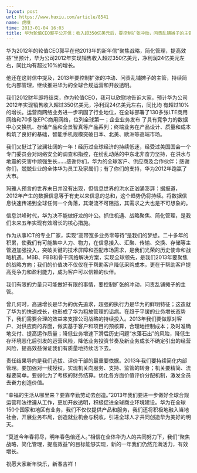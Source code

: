 ```yaml
---
layout: post
url: https://www.huxiu.com/article/8541
name: 虎嗅
time: 2013-01-04 16:03
title: 华为轮值CEO郭平公开信：收入超350亿美元后，要控制扩张冲动，问责乱铺摊子的主管
---
```

华为2012年的轮值CEO郭平在他2013年的新年信“聚焦战略，简化管理，提高效益”里预计，华为公司2012年实现销售收入超过350亿美元，净利润24亿美元左右，同比均有超过10%的增长。

他还在这封信中提及，2013年要控制扩张的冲动、问责乱铺摊子的主管，持续简化内部管理，继续推进华为的全球合规运营和开放透明。

我们2012财年即将结束，作为轮值CEO，我可以欣慰地告诉大家，预计华为公司2012年实现销售收入超过350亿美元，净利润24亿美元左右，同比均 有超过10%的增长。运营商网络业务进一步巩固了行业地位，在全球部署了130多张LTE商用网络和70多张EPC商用网络，位列全球第一；企业业务发布 了具有竞争力的数据中心交换机、存储产品和全景智真等产品系列；终端业务在产品设计、质量和成本构筑了良好的基础，智能手机规模突破日本、北美、欧洲等高端市场。

我们又挺过了波澜壮阔的一年！经历过全球经济的持续低迷，经受过美国国会一个专门委员会对网络安全的调查和指控，在纷乱动荡的中东北非奋力坚持，在洪水与地震的灾害中顽强生长……感谢你们，华为的全球客户、供应商及合作伙伴；感谢你们，兢兢业业的全体华为员工及家属们；有了你们的支持，华为2012年跑赢了大市。

玛雅人预言的世界末日并没有出现，但信息世界的洪水正汹涌澎湃：据报道，2012年产生的数据信息等于有史以来信息的总和，这个趋势仍将持续。将数据信息快速传递到全球任何一个角落，其潮流不可阻挡，其需求之大也是不可想象的。

信息洪峰时代，华为决不能做好龙的叶公。抓住机遇、战略聚焦、简化管理，是我们未来五年实现有效增长的核心措施。

作为从事ICT的专业厂家，实现“高带宽多业务零等待”是我们的梦想。二十多年的积累，使我们有可能集中人力、物力，在信息接入、汇聚、传输、交换、存储等主管道加强投入，突破关键的技术屏障和匹配市场需求，是我们光荣的历史使命和战略机遇。MBB、FBB和骨干网络解决方案，实现全球领先，是我们2013年要聚焦的战略方向；我们的价值决不仅仅在于帮助客户降低采购成本，更在于帮助客户提高竞争力和盈利能力，成为客户可以信赖的伙伴。

我们有限的力量只可能做好有限的事情，要控制扩张的冲动，问责乱铺摊子的主管。

曾几何时，高速增长是华为的优先追求，超强的执行力是华为的鲜明特征；这造就了华为的快速成长，也形成了华为粗放管理的诟病。在趋于平缓的业务增长态势下，我们需要合理的效益来支撑公司战略的持续投入。2013年我们要做厚对客户、对供应商的界面，做实基于客户和项目的预核算，合理地控制成本；及时准确地交付、提高运作质量；降低业务增速下滑后历史问题“水落石出”的风险，降低生存环境恶化后引发的运营风险，降低业务投资节奏及新业务成长不确定引出的经营风险，提高效益保证我们有质量地持续活下去。

责任结果导向是我们选拔、评价干部的最重要依据。2013年我们要持续简化内部管理。要加强对一线授权，实现机关向服务、支持、监管的转身；机关要精简、流程要简单。要弱化为了考核的财务结算。优化各方面价值评价分配机制，激发全员去奋力创造价值。

“幸福的生活从哪里来？要靠辛勤劳动去创造。”2013年我们要进一步做好全球合规运营和法律遵从工作，更加开放透明，积极促进全球商业环境建设。华为在全球150个国家和地区有业务，我们不仅仅提供产品和服务，我们还将积极地融入当地社会，开展业务布局，创造就业机会与税收，引进全球人才共同创造华为美好的明天。

“莫道今年春将尽，明年春色倍还人。”相信在全体华为人的共同努力下，我们“聚焦战略，简化管理，提高效益”的目标能够实现，新的一年我们仍然充满活力，有效增长。

祝愿大家新年快乐，新春吉祥！

